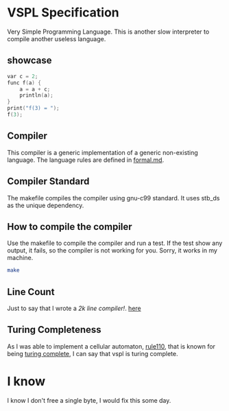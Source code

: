 # VSPL Specification

Very Simple Programming Language. This is another slow interpreter to compile
another useless language.

## showcase

```c
var c = 2;
func f(a) {
    a = a + c;
    println(a);
}
print("f(3) = ");
f(3);
```

## Compiler

This compiler is a generic implementation of a generic non-existing language.
The language rules are defined in [formal.md](./formal.md).

## Compiler Standard

The makefile compiles the compiler using gnu-c99 standard. It uses stb_ds as
the unique dependency.

## How to compile the compiler

Use the makefile to compile the compiler and run a test. If the test show any
output, it fails, so the compiler is not working for you. Sorry, it works in my
machine.
```sh
make
```

## Line Count
Just to say that I wrote a *2k line compiler!*.
[here](./wc.md)

## Turing Completeness
As I was able to implement a cellular automaton,
[rule110](https://en.wikipedia.org/wiki/Rule_110), that is known for being
[turing complete](https://en.wikipedia.org/wiki/Turing_completeness), I can say
that vspl is turing complete.

# I know 
I know I don't free a single byte, I would fix this some day. 
